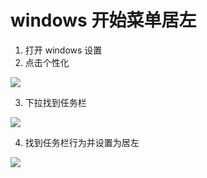 # windows 开始菜单居左

1. 打开 windows 设置
2. 点击个性化

![](https://s2.loli.net/2022/03/25/KO2riyv9VxMe7Q6.png)

3. 下拉找到任务栏

![](https://s2.loli.net/2022/03/25/gWDtvXBrqHI8GhS.png)

4. 找到任务栏行为并设置为居左

![](https://s2.loli.net/2022/03/25/yV419mCZNdtpzeO.png)
